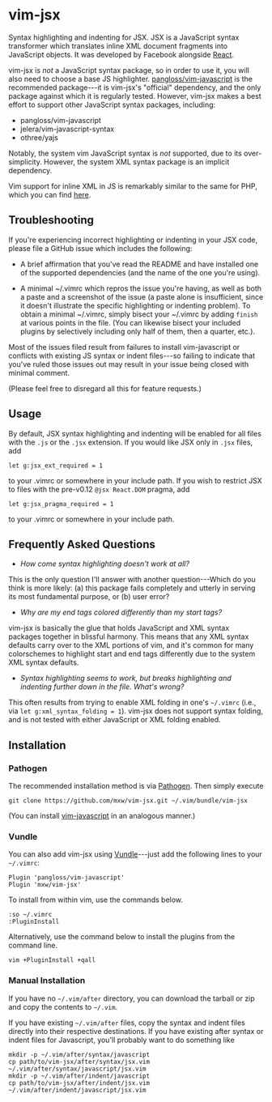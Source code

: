 # vim-jsx

Syntax highlighting and indenting for JSX. JSX is a JavaScript syntax
transformer which translates inline XML document fragments into JavaScript
objects. It was developed by Facebook alongside [React][1].

vim-jsx is _not_ a JavaScript syntax package, so in order to use it, you will
also need to choose a base JS highlighter. [pangloss/vim-javascript][2] is the
recommended package---it is vim-jsx's "official" dependency, and the only
package against which it is regularly tested. However, vim-jsx makes a best
effort to support other JavaScript syntax packages, including:

* pangloss/vim-javascript
* jelera/vim-javascript-syntax
* othree/yajs

Notably, the system vim JavaScript syntax is _not_ supported, due to its
over-simplicity. However, the system XML syntax package is an implicit
dependency.

Vim support for inline XML in JS is remarkably similar to the same for PHP,
which you can find [here][3].

## Troubleshooting

If you're experiencing incorrect highlighting or indenting in your JSX code,
please file a GitHub issue which includes the following:

* A brief affirmation that you've read the README and have installed one of the
  supported dependencies (and the name of the one you're using).

* A minimal ~/.vimrc which repros the issue you're having, as well as both a
  paste and a screenshot of the issue (a paste alone is insufficient, since it
  doesn't illustrate the specific highlighting or indenting problem). To
  obtain a minimal ~/.vimrc, simply bisect your ~/.vimrc by adding `finish` at
  various points in the file. (You can likewise bisect your included plugins
  by selectively including only half of them, then a quarter, etc.).

Most of the issues filed result from failures to install vim-javascript or
conflicts with existing JS syntax or indent files---so failing to indicate that
you've ruled those issues out may result in your issue being closed with
minimal comment.

(Please feel free to disregard all this for feature requests.)

## Usage

By default, JSX syntax highlighting and indenting will be enabled for all
files with the `.js` or the `.jsx` extension.
If you would like JSX only in `.jsx` files, add

```viml
let g:jsx_ext_required = 1
```

to your .vimrc or somewhere in your include path. If you wish to restrict JSX
to files with the pre-v0.12 `@jsx React.DOM` pragma, add

```viml
let g:jsx_pragma_required = 1
```

to your .vimrc or somewhere in your include path.

## Frequently Asked Questions

* _How come syntax highlighting doesn't work at all?_

This is the only question I'll answer with another question---Which do you
think is more likely: (a) this package fails completely and utterly in serving
its most fundamental purpose, or (b) user error?

* _Why are my end tags colored differently than my start tags?_

vim-jsx is basically the glue that holds JavaScript and XML syntax packages
together in blissful harmony. This means that any XML syntax defaults carry
over to the XML portions of vim, and it's common for many colorschemes to
highlight start and end tags differently due to the system XML syntax defaults.

* _Syntax highlighting seems to work, but breaks highlighting and indenting
  further down in the file. What's wrong?_

This often results from trying to enable XML folding in one's `~/.vimrc` (i.e.,
via `let g:xml_syntax_folding = 1`). vim-jsx does not support syntax folding,
and is not tested with either JavaScript or XML folding enabled.

## Installation

### Pathogen

The recommended installation method is via [Pathogen][4]. Then simply execute

    git clone https://github.com/mxw/vim-jsx.git ~/.vim/bundle/vim-jsx

(You can install [vim-javascript][2] in an analogous manner.)

### Vundle

You can also add vim-jsx using [Vundle][5]---just add the following lines to
your `~/.vimrc`:

    Plugin 'pangloss/vim-javascript'
    Plugin 'mxw/vim-jsx'

To install from within vim, use the commands below.

    :so ~/.vimrc
    :PluginInstall

Alternatively, use the command below to install the plugins from the command
line.

    vim +PluginInstall +qall

### Manual Installation

If you have no `~/.vim/after` directory, you can download the tarball or zip
and copy the contents to `~/.vim`.

If you have existing `~/.vim/after` files, copy the syntax and indent files
directly into their respective destinations. If you have existing after syntax
or indent files for Javascript, you'll probably want to do something like

    mkdir -p ~/.vim/after/syntax/javascript
    cp path/to/vim-jsx/after/syntax/jsx.vim ~/.vim/after/syntax/javascript/jsx.vim
    mkdir -p ~/.vim/after/indent/javascript
    cp path/to/vim-jsx/after/indent/jsx.vim ~/.vim/after/indent/javascript/jsx.vim

[1]: http://facebook.github.io/react/ "React"
[2]: https://github.com/pangloss/vim-javascript "pangloss: vim-javascript"
[3]: https://github.com/mxw/vim-xhp "mxw: vim-xhp"
[4]: https://github.com/tpope/vim-pathogen "tpope: vim-pathogen"
[5]: https://github.com/VundleVim/Vundle.vim "VundleVim: Vundle.vim"
